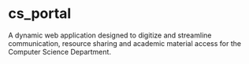 # cs_portal
A dynamic web application designed to digitize and streamline communication, resource sharing and academic material access for the Computer Science Department.
